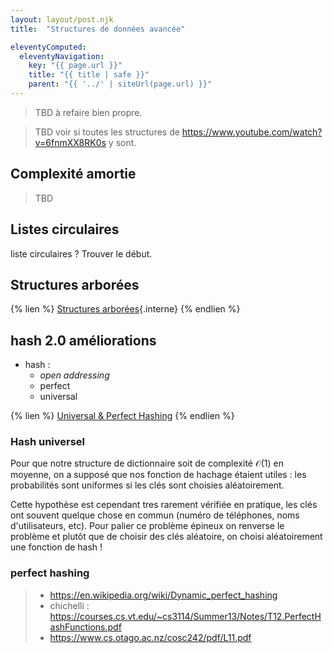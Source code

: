 ```yaml
---
layout: layout/post.njk 
title:  "Structures de données avancée"

eleventyComputed:
  eleventyNavigation:
    key: "{{ page.url }}"
    title: "{{ title | safe }}"
    parent: "{{ '../' | siteUrl(page.url) }}"
---
```


> TBD à refaire bien propre.

> TBD voir si toutes les structures de <https://www.youtube.com/watch?v=6fnmXX8RK0s> y sont.

## Complexité amortie

> TBD 

## Listes circulaires

liste circulaires ? Trouver le début.

## Structures arborées

{% lien %}
[Structures arborées](structures-arborées){.interne}
{% endlien %}

## hash 2.0 améliorations

- hash :
  - _open addressing_
  - perfect
  - universal

{% lien %}
[Universal & Perfect Hashing](https://www.youtube.com/watch?v=z0lJ2k0sl1g)
{% endlien %}

### Hash universel

Pour que notre structure de dictionnaire soit de complexité $\mathcal{O}(1)$ en moyenne, on a supposé que nos fonction de hachage étaient utiles : les probabilités sont uniformes si les clés sont choisies aléatoirement.

Cette hypothèse est cependant tres rarement vérifiée en pratique, les clés ont souvent quelque chose en commun (numéro de téléphones, noms d'utilisateurs, etc). Pour palier ce problème épineux on renverse le problème et plutôt que de choisir des clés aléatoire, on choisi aléatoirement une fonction de hash !

### perfect hashing

> - <https://en.wikipedia.org/wiki/Dynamic_perfect_hashing>
>  - chichelli : <https://courses.cs.vt.edu/~cs3114/Summer13/Notes/T12.PerfectHashFunctions.pdf>
>  - <https://www.cs.otago.ac.nz/cosc242/pdf/L11.pdf> 

